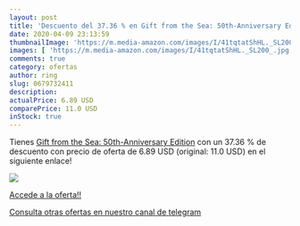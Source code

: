 ```yaml
---
layout: post
title: 'Descuento del 37.36 % en Gift from the Sea: 50th-Anniversary Edit'
date: 2020-04-09 23:13:59
thumbnailImage: 'https://m.media-amazon.com/images/I/41tqtatShHL._SL200_.jpg'
images: [ 'https://m.media-amazon.com/images/I/41tqtatShHL._SL200_.jpg' ]
comments: true
category: ofertas
author: ring
slug: 0679732411
description:
actualPrice: 6.89 USD
comparePrice: 11.0 USD
inStock: true
---
```


Tienes [Gift from the Sea: 50th-Anniversary Edition](https://www.amazon.com/dp/0679732411/?tag=redken08-20) con un 37.36 % de descuento con precio de oferta de 6.89 USD (original: 11.0 USD) en el siguiente enlace!

[![](https://m.media-amazon.com/images/I/41tqtatShHL._SL200_.jpg)](https://www.amazon.com/dp/0679732411/?tag=redken08-20)

[Accede a la oferta!!](https://www.amazon.com/dp/0679732411/?tag=redken08-20)

[Consulta otras ofertas en nuestro canal de telegram](https://t.me/s/ofertas25)
